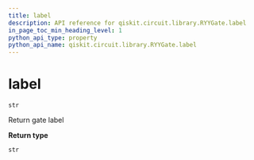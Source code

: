 ```yaml
---
title: label
description: API reference for qiskit.circuit.library.RYYGate.label
in_page_toc_min_heading_level: 1
python_api_type: property
python_api_name: qiskit.circuit.library.RYYGate.label
---
```


# label

<span id="qiskit.circuit.library.RYYGate.label" />

`str`

Return gate label

**Return type**

`str`

